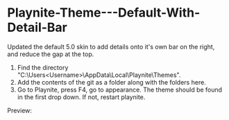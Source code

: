 # Playnite-Theme---Default-With-Detail-Bar
Updated the default 5.0 skin to add details onto it's own bar on the right, and reduce the gap at the top.


1. Find the directory "C:\Users\<Username>\AppData\Local\Playnite\Themes".
2. Add the contents of the git as a folder along with the folders here.
3. Go to Playnite, press F4, go to appearance. The theme should be found in the first drop down. If not, restart playnite.

Preview:
